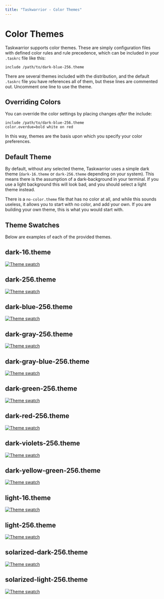 ```yaml
---
title: "Taskwarrior - Color Themes"
---
```


# Color Themes

Taskwarrior supports color themes.
These are simply configuration files with defined color rules and rule precedence, which can be included in your `.taskrc`
file like this:

    include /path/to/dark-blue-256.theme

There are several themes included with the distribution, and the default
`.taskrc` file you have references all of them, but these lines are commented out.
Uncomment one line to use the theme.

## Overriding Colors

You can override the color settings by placing changes *after* the include:

    include /path/to/dark-blue-256.theme
    color.overdue=bold white on red

In this way, themes are the basis upon which you specify your color preferences.

## Default Theme

By default, without any selected theme, Taskwarrior uses a simple dark theme
(`dark-16.theme` or `dark-256.theme` depending on your system). This means there is the assumption of a dark-background in your terminal.
If you use a light background this will look bad, and you should select a light theme instead.

There is a `no-color.theme` file that has no color at all, and while this sounds useless, it allows you to start with no color, and add your own.
If you are building your own theme, this is what you would start with.

## Theme Swatches

Below are examples of each of the provided themes.

## dark-16.theme

[![Theme swatch](../../images/dark-16.png)](../../images/dark-16.png)

## dark-256.theme

[![Theme swatch](../../images/dark-256.png)](../../images/dark-256.png)

## dark-blue-256.theme

[![Theme swatch](../../images/dark-blue-256.png)](../../images/dark-blue-256.png)

## dark-gray-256.theme

[![Theme swatch](../../images/dark-gray-256.png)](../../images/dark-gray-256.png)

## dark-gray-blue-256.theme

[![Theme swatch](../../images/dark-gray-blue-256.png)](../../images/dark-gray-blue-256.png)

## dark-green-256.theme

[![Theme swatch](../../images/dark-green-256.png)](../../images/dark-green-256.png)

## dark-red-256.theme

[![Theme swatch](../../images/dark-red-256.png)](../../images/dark-red-256.png)

## dark-violets-256.theme

[![Theme swatch](../../images/dark-violets-256.png)](../../images/dark-violets-256.png)

## dark-yellow-green-256.theme

[![Theme swatch](../../images/dark-yellow-green-256.png)](../../images/dark-yellow-green-256.png)

## light-16.theme

[![Theme swatch](../../images/light-16.png)](../../images/light-16.png)

## light-256.theme

[![Theme swatch](../../images/light-256.png)](../../images/light-256.png)

## solarized-dark-256.theme

[![Theme swatch](../../images/solarized-dark-256.png)](../../images/solarized-dark-256.png)

## solarized-light-256.theme

[![Theme swatch](../../images/solarized-light-256.png)](../../images/solarized-light-256.png)
